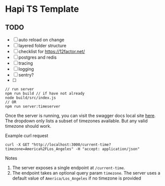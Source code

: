 # Hapi TS Template

## TODO

- [ ] auto reload on change
- [ ] layered folder structure
- [ ] checklist for https://12factor.net/
- [ ] postgres and redis
- [ ] tracing
- [ ] logging
- [ ] sentry?
- [ ] 

```
// run server
npm run build // if have not already
node build/src/index.js
// OR
npm run server:timeserver
```

Once the server is running, you can visit the swagger docs local site [here](http://localhost:3000/documentation).
The dropdown only lists a subset of timezones available. But any valid timezone should work.

Example curl request
```
curl -X GET "http://localhost:3000/current-time?timezone=America%2FLos_Angeles" -H "accept: application/json"
```
Notes
1. The server exposes a single endpoint at `/current-time`. 
2. The endpoint takes an optional query param `timezone`. The server uses a default value of `America/Los_Angeles` if no timezone is provided
